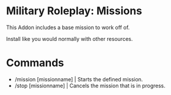 # Military Roleplay: Missions

This Addon includes a base mission to work off of.

Install like you would normally with other resources.

# Commands
- /mission [missionname] | Starts the defined mission.
- /stop [missionname] | Cancels the mission that is in progress.
